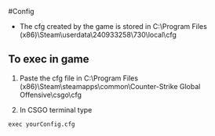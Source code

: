 #Config

* The cfg created by the game is stored in C:\Program Files (x86)\Steam\userdata\240933258\730\local\cfg

## To exec in game

1. Paste the cfg file in C:\Program Files (x86)\Steam\steamapps\common\Counter-Strike Global Offensive\csgo\cfg

2. In CSGO terminal type 
```
exec yourConfig.cfg
```